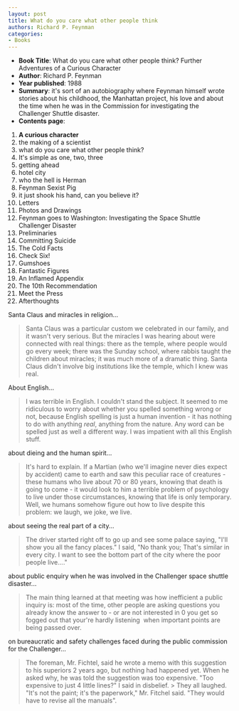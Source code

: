 ```yaml
---
layout: post
title: What do you care what other people think
authors: Richard P. Feynman
categories:
- Books
---
```



- **Book Title**: What do you care what other people think? Further Adventures of a Curious Character
- **Author**: Richard P. Feynman
- **Year published**: 1988
- **Summary**: it's sort of an autobiography where Feynman himself wrote stories about his childhood, the Manhattan project, his love and about the time when he was in the Commission for investigating the Challenger Shuttle disaster.
- **Contents page**:

1. **A curious character**
2. the making of a scientist
3. what do you care what other people think?
4. It's simple as one, two, three
5. getting ahead
6. hotel city
7. who the hell is Herman
8. Feynman Sexist Pig
9. it just shook his hand, can you believe it?
10. Letters
11. Photos and Drawings
12. Feynman goes to Washington: Investigating the Space Shuttle Challenger Disaster
13. Preliminaries
14. Committing Suicide
15. The Cold Facts
16. Check Six!
17. Gumshoes
18. Fantastic Figures
19. An Inflamed Appendix
20. The 10th Recommendation
21. Meet the Press
22. Afterthoughts

Santa Claus and miracles in religion...

> Santa Claus was a particular custom we celebrated in our family, and it wasn't very serious. But the miracles I was hearing about were connected with real things: there as the temple, where people would go every week; there was the Sunday school, where rabbis taught the children about miracles; it was much more of a dramatic thing. Santa Claus didn't involve big institutions like the temple, which I knew was real.

About English...

> I was terrible in English. I couldn't stand the subject. It seemed to me ridiculous to worry about whether you spelled something wrong or not, because English spelling is just a human invention - it has nothing to do with anything _real_, anything from the nature. Any word can be spelled just as well a different way. I was impatient with all this English stuff.

about dieing and the human spirit...

> It's hard to explain. If a Martian (who we'll imagine never dies expect by accident) came to earth and saw this peculiar race of creatures - these humans who live about 70 or 80 years, knowing that death is going to come - it would look to him a terrible problem of psychology to live under those circumstances, knowing that life is only temporary. Well, we humans somehow figure out how to live despite this problem: we laugh, we joke, we live.

about seeing the real part of a city...

> The driver started right off to go up and see some palace saying, "I'll show you all the fancy places." I said, "No thank you; That's similar in every city. I want to see the bottom part of the city where the poor people live...."

about public enquiry when he was involved in the Challenger space shuttle disaster...

> The main thing learned at that meeting was how inefficient a public inquiry is: most of the time, other people are asking questions you already know the answer to - or are not interested in 0 you get so fogged out that your're hardly listening  when important points are being passed over.

on bureaucratic and safety challenges faced during the public commission for the Challenger...

> The foreman, Mr. Fichtel, said he wrote a memo with this suggestion to his superiors 2 years ago, but nothing had happened yet. When he asked why, he was told the suggestion was too expensive. "Too expensive to just 4 little lines?" I said in disbelief. > They all laughed. "It's not the paint; it's the paperwork," Mr. Fitchel said. "They would have to revise all the manuals".

